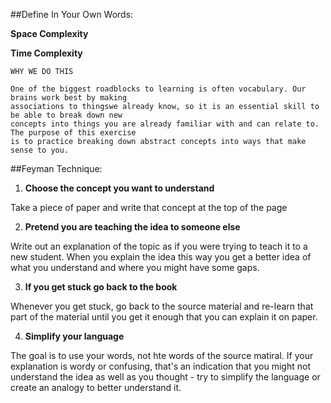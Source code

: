 ##Define In Your Own Words:

**Space Complexity**

**Time Complexity**







```
WHY WE DO THIS

One of the biggest roadblocks to learning is often vocabulary. Our brains work best by making
associations to thingswe already know, so it is an essential skill to be able to break down new 
concepts into things you are already familiar with and can relate to. The purpose of this exercise 
is to practice breaking down abstract concepts into ways that make sense to you.
```







##Feyman Technique:

1. **Choose the concept you want to understand**

  Take a piece of paper and write that concept at the top of the page

2. **Pretend you are teaching the idea to someone else**

  Write out an explanation of the topic as if you were trying to teach it to a new student. When you explain the idea this way you get a better idea of what you understand and where you might have some gaps.

3. **If you get stuck go back to the book**

  Whenever you get stuck, go back to the source material and re-learn that part of the material until you get it enough that you can explain it on paper.

4. **Simplify your language**

  The goal is to use your words, not hte words of the source matiral. If your explanation is wordy or confusing, that's an indication that you might not understand the idea as well as you thought - try to simplify the language or create an analogy to better understand it.
